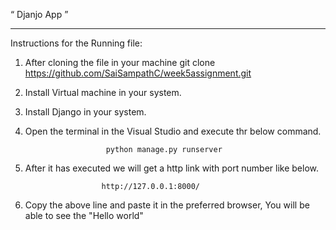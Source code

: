 “ Djanjo App ” 
**************************************************************************************
Instructions for the Running file:

1. After cloning the file in your machine
                        git clone https://github.com/SaiSampathC/week5assignment.git
2. Install Virtual machine in your system.

3. Install Django in your system.

4. Open the terminal in the Visual Studio and execute thr below command.

                         python manage.py runserver
                         
5. After it has executed we will get a http link with port number like below.
                        
                        http://127.0.0.1:8000/
                         
6. Copy the above line and paste it in the preferred browser, You will be able to see the "Hello world"
